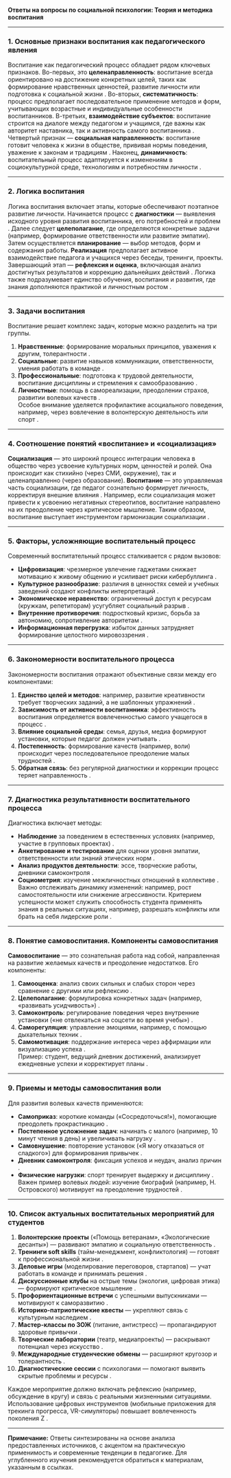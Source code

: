 **Ответы на вопросы по социальной психологии: Теория и методика воспитания**  

---

### 1. Основные признаки воспитания как педагогического явления  
Воспитание как педагогический процесс обладает рядом ключевых признаков. Во-первых, это **целенаправленность**: воспитание всегда ориентировано на достижение конкретных целей, таких как формирование нравственных ценностей, развитие личности или подготовка к социальной жизни . Во-вторых, **систематичность**: процесс предполагает последовательное применение методов и форм, учитывающих возрастные и индивидуальные особенности воспитанников. В-третьих, **взаимодействие субъектов**: воспитание строится на диалоге между педагогом и учащимся, где важны как авторитет наставника, так и активность самого воспитанника . Четвертый признак — **социальная направленность**: воспитание готовит человека к жизни в обществе, прививая нормы поведения, уважение к законам и традициям . Наконец, **динамичность**: воспитательный процесс адаптируется к изменениям в социокультурной среде, технологиям и потребностям личности .

---

### 2. Логика воспитания  
Логика воспитания включает этапы, которые обеспечивают поэтапное развитие личности. Начинается процесс с **диагностики** — выявления исходного уровня развития воспитанника, его потребностей и проблем . Далее следует **целеполагание**, где определяются конкретные задачи (например, формирование ответственности или развитие эмпатии). Затем осуществляется **планирование** — выбор методов, форм и содержания работы. **Реализация** предполагает активное взаимодействие педагога и учащихся через беседы, тренинги, проекты. Завершающий этап — **рефлексия и оценка**, включающая анализ достигнутых результатов и коррекцию дальнейших действий . Логика также подразумевает единство обучения, воспитания и развития, где знания дополняются практикой и личностным ростом .

---

### 3. Задачи воспитания  
Воспитание решает комплекс задач, которые можно разделить на три группы.  
1. **Нравственные**: формирование моральных принципов, уважения к другим, толерантности .  
2. **Социальные**: развитие навыков коммуникации, ответственности, умения работать в команде .  
3. **Профессиональные**: подготовка к трудовой деятельности, воспитание дисциплины и стремления к самообразованию .  
4. **Личностные**: помощь в самореализации, преодолении страхов, развитии волевых качеств .  
Особое внимание уделяется профилактике асоциального поведения, например, через вовлечение в волонтерскую деятельность или спорт .

---

### 4. Соотношение понятий «воспитание» и «социализация»  
**Социализация** — это широкий процесс интеграции человека в общество через усвоение культурных норм, ценностей и ролей. Она происходит как стихийно (через СМИ, окружение), так и целенаправленно (через образование). **Воспитание** — это управляемая часть социализации, где педагог сознательно формирует личность, корректируя внешние влияния . Например, если социализация может привести к усвоению негативных стереотипов, воспитание направлено на их преодоление через критическое мышление. Таким образом, воспитание выступает инструментом гармонизации социализации .

---

### 5. Факторы, усложняющие воспитательный процесс  
Современный воспитательный процесс сталкивается с рядом вызовов:  
- **Цифровизация**: чрезмерное увлечение гаджетами снижает мотивацию к живому общению и усиливает риски кибербуллинга .  
- **Культурное разнообразие**: различия в ценностях семей и учебных заведений создают конфликты интерпретаций .  
- **Экономическое неравенство**: ограниченный доступ к ресурсам (кружкам, репетиторам) усугубляет социальный разрыв .  
- **Внутренние противоречия**: подростковый кризис, борьба за автономию, сопротивление авторитетам .  
- **Информационная перегрузка**: избыток данных затрудняет формирование целостного мировоззрения .

---

### 6. Закономерности воспитательного процесса  
Закономерности воспитания отражают объективные связи между его компонентами:  
1. **Единство целей и методов**: например, развитие креативности требует творческих заданий, а не шаблонных упражнений .  
2. **Зависимость от активности воспитанника**: эффективность воспитания определяется вовлеченностью самого учащегося в процесс .  
3. **Влияние социальной среды**: семья, друзья, медиа формируют установки, которые педагог должен учитывать .  
4. **Постепенность**: формирование качеств (например, воли) происходит через последовательное преодоление малых трудностей .  
5. **Обратная связь**: без регулярной диагностики и коррекции процесс теряет направленность .

---

### 7. Диагностика результативности воспитательного процесса  
Диагностика включает методы:  
- **Наблюдение** за поведением в естественных условиях (например, участие в групповых проектах) .  
- **Анкетирование и тестирование** для оценки уровня эмпатии, ответственности или знаний этических норм .  
- **Анализ продуктов деятельности**: эссе, творческие работы, дневники самоконтроля .  
- **Социометрия**: изучение межличностных отношений в коллективе .  
Важно отслеживать динамику изменений: например, рост самостоятельности или снижение агрессивности. Критерием успешности может служить способность студента применять знания в реальных ситуациях, например, разрешать конфликты или брать на себя лидерские роли .

---

### 8. Понятие самовоспитания. Компоненты самовоспитания  
**Самовоспитание** — это сознательная работа над собой, направленная на развитие желаемых качеств и преодоление недостатков. Его компоненты:  
1. **Самооценка**: анализ своих сильных и слабых сторон через сравнение с другими или рефлексию .  
2. **Целеполагание**: формулировка конкретных задач (например, «развивать усидчивость») .  
3. **Самоконтроль**: регулирование поведения через внутренние установки («не отвлекаться на соцсети во время учебы») .  
4. **Саморегуляция**: управление эмоциями, например, с помощью дыхательных техник .  
5. **Самомотивация**: поддержание интереса через аффирмации или визуализацию успеха .  
Пример: студент, ведущий дневник достижений, анализирует ежедневные успехи и корректирует планы .

---

### 9. Приемы и методы самовоспитания воли  
Для развития волевых качеств применяются:  
- **Самоприказ**: короткие команды («Сосредоточься!»), помогающие преодолеть прокрастинацию .  
- **Постепенное усложнение задач**: начинать с малого (например, 10 минут чтения в день) и увеличивать нагрузку .  
- **Самовнушение**: повторение установок («Я могу отказаться от сладкого») для формирования привычек .  
- **Дневник самоконтроля**: фиксация успехов и неудач, анализ причин .  
- **Физические нагрузки**: спорт тренирует выдержку и дисциплину .  
Важен пример волевых людей: изучение биографий (например, Н. Островского) мотивирует на преодоление трудностей .

---

### 10. Список актуальных воспитательных мероприятий для студентов  
1. **Волонтерские проекты** («Помощь ветеранам», «Экологические десанты») — развивают эмпатию и социальную ответственность .  
2. **Тренинги soft skills** (тайм-менеджмент, конфликтология) — готовят к профессиональной жизни .  
3. **Деловые игры** (моделирование переговоров, стартапов) — учат работать в команде и принимать решения .  
4. **Дискуссионные клубы** на острые темы (экология, цифровая этика) — формируют критическое мышление .  
5. **Профориентационные встречи** с успешными выпускниками — мотивируют к саморазвитию .  
6. **Историко-патриотические квесты** — укрепляют связь с культурным наследием .  
7. **Мастер-классы по ЗОЖ** (питание, антистресс) — пропагандируют здоровые привычки .  
8. **Творческие лаборатории** (театр, медиапроекты) — раскрывают потенциал через искусство .  
9. **Международные студенческие обмены** — расширяют кругозор и толерантность .  
10. **Диагностические сессии** с психологами — помогают выявить скрытые проблемы и ресурсы .  

Каждое мероприятие должно включать рефлексию (например, обсуждение в кругу) и связь с реальными жизненными ситуациями. Использование цифровых инструментов (мобильные приложения для трекинга прогресса, VR-симуляторы) повышает вовлеченность поколения Z .  

--- 

**Примечание:** Ответы синтезированы на основе анализа предоставленных источников, с акцентом на практическую применимость и современные тенденции в педагогике. Для углубленного изучения рекомендуется обратиться к материалам, указанным в ссылках.